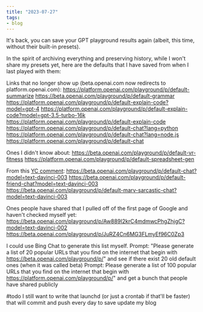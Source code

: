 ```yaml
---
title: "2023-07-27"
tags:
- blog
---
```


It's back, you can save your GPT playground results again (albeit, this time, without their built-in presets).

In the spirit of archiving everything and preserving history, while I won't share my presets yet, here are the defaults that I have saved from when I last played with them:

Links that no longer show up (beta.openai.com now redirects to platform.openai.com):
https://platform.openai.com/playground/p/default-summarize
https://beta.openai.com/playground/p/default-grammar
https://platform.openai.com/playground/p/default-explain-code?model=gpt-4
https://platform.openai.com/playground/p/default-explain-code?model=gpt-3.5-turbo-16k
https://platform.openai.com/playground/p/default-explain-code
https://platform.openai.com/playground/p/default-chat?lang=python
https://platform.openai.com/playground/p/default-chat?lang=node.js
https://platform.openai.com/playground/p/default-chat

Ones I didn't know about:
https://beta.openai.com/playground/p/default-vr-fitness
https://platform.openai.com/playground/p/default-spreadsheet-gen

From this [YC comment](https://news.ycombinator.com/item?id=34374154):
https://beta.openai.com/playground/p/default-chat?model=text-davinci-003
https://beta.openai.com/playground/p/default-friend-chat?model=text-davinci-003
https://beta.openai.com/playground/p/default-marv-sarcastic-chat?model=text-davinci-003

Ones people have shared that I pulled off of the first page of Google and haven't checked myself yet:
https://beta.openai.com/playground/p/Aw889I2krC4mdmwcPhgZhjgC?model=text-davinci-002
https://beta.openai.com/playground/p/JuRZ4Cn6MG3FLmyEf96C0Zp3

I could use Bing Chat to generate this list myself.
Prompt: "Please generate a list of 20 popular URLs that you find on the internet that begin with https://beta.openai.com/playground/p/" and see if there exist 20 old default ones (when it was called beta)
Prompt: Please generate a list of 100 popular URLs that you find on the internet that begin with https://platform.openai.com/playground/p/" and get a bunch that people have shared publicly

#todo I still want to write that launchd (or just a crontab if that'll be faster) that will commit and push every day to save update my blog